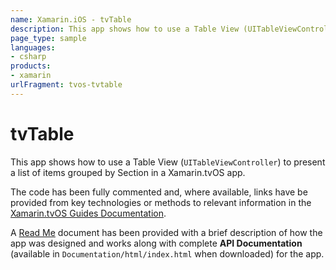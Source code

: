 ```yaml
---
name: Xamarin.iOS - tvTable
description: This app shows how to use a Table View (UITableViewController) to present a list of items grouped by Section in a Xamarin.tvOS app. The code has...
page_type: sample
languages:
- csharp
products:
- xamarin
urlFragment: tvos-tvtable
---
```

# tvTable

This app shows how to use a Table View (`UITableViewController`) to present a list of items grouped by Section in a Xamarin.tvOS app. 

The code has been fully commented and, where available, links have be provided from key technologies or methods to relevant information in the [Xamarin.tvOS Guides Documentation](https://developer.xamarin.com/guides/ios/tvos/).

A [Read Me](https://github.com/xamarin/monotouch-samples/tvos/tree/master/tvTable/Documentation) document has been provided with a brief description of how the app was designed and works along with complete **API Documentation** (available in `Documentation/html/index.html` when downloaded) for the app.